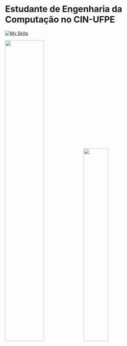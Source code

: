 # Estudante de Engenharia da Computação no CIN-UFPE

[![My Skills](https://skillicons.dev/icons?i=c,cpp,go&theme=dark)](https://skillicons.dev)

<img width="50%" src="https://github-readme-stats.vercel.app/api?username=MAACJR032&theme=react"/>
<img width="40%" src="https://github-readme-stats.vercel.app/api/top-langs/?username=MAACJR032&layout=compact&langs_count=10&theme=react"/>
